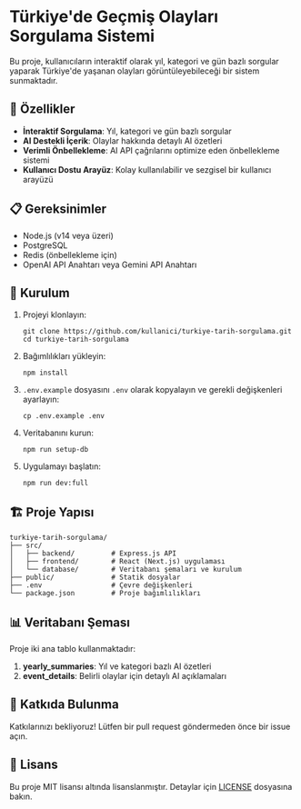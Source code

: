 # Türkiye'de Geçmiş Olayları Sorgulama Sistemi

Bu proje, kullanıcıların interaktif olarak yıl, kategori ve gün bazlı sorgular yaparak Türkiye'de yaşanan olayları görüntüleyebileceği bir sistem sunmaktadır.

## 🚀 Özellikler

- **İnteraktif Sorgulama**: Yıl, kategori ve gün bazlı sorgular
- **AI Destekli İçerik**: Olaylar hakkında detaylı AI özetleri
- **Verimli Önbellekleme**: AI API çağrılarını optimize eden önbellekleme sistemi
- **Kullanıcı Dostu Arayüz**: Kolay kullanılabilir ve sezgisel bir kullanıcı arayüzü

## 📋 Gereksinimler

- Node.js (v14 veya üzeri)
- PostgreSQL
- Redis (önbellekleme için)
- OpenAI API Anahtarı veya Gemini API Anahtarı

## 🔧 Kurulum

1. Projeyi klonlayın:
   ```
   git clone https://github.com/kullanici/turkiye-tarih-sorgulama.git
   cd turkiye-tarih-sorgulama
   ```

2. Bağımlılıkları yükleyin:
   ```
   npm install
   ```

3. `.env.example` dosyasını `.env` olarak kopyalayın ve gerekli değişkenleri ayarlayın:
   ```
   cp .env.example .env
   ```

4. Veritabanını kurun:
   ```
   npm run setup-db
   ```

5. Uygulamayı başlatın:
   ```
   npm run dev:full
   ```

## 🏗️ Proje Yapısı

```
turkiye-tarih-sorgulama/
├── src/
│   ├── backend/         # Express.js API
│   ├── frontend/        # React (Next.js) uygulaması
│   └── database/        # Veritabanı şemaları ve kurulum
├── public/              # Statik dosyalar
├── .env                 # Çevre değişkenleri
└── package.json         # Proje bağımlılıkları
```

## 📊 Veritabanı Şeması

Proje iki ana tablo kullanmaktadır:

1. **yearly_summaries**: Yıl ve kategori bazlı AI özetleri
2. **event_details**: Belirli olaylar için detaylı AI açıklamaları

## 🤝 Katkıda Bulunma

Katkılarınızı bekliyoruz! Lütfen bir pull request göndermeden önce bir issue açın.

## 📄 Lisans

Bu proje MIT lisansı altında lisanslanmıştır. Detaylar için [LICENSE](LICENSE) dosyasına bakın. 